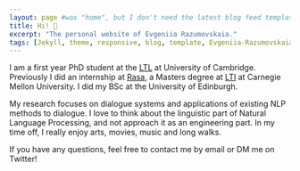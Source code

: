```yaml
---
layout: page #was "home", but I don't need the latest blog feed template on the homepage
title: Hi! 👋
excerpt: "The personal website of Evgeniia Razumovskaia."
tags: [Jekyll, theme, responsive, blog, template, Evgeniia-Razumovskaia, research, NLP, dialogue systems]
---
```


I am a first year PhD student at the [LTL](http://ltl.mml.cam.ac.uk/) at University of Cambridge. Previously I did an internship at [Rasa](https://rasa.com/), a Masters degree at [LTI](https://www.lti.cs.cmu.edu/) at Carnegie Mellon University. I did my BSc at the University of Edinburgh. 

My research focuses on dialogue systems and applications of existing NLP methods to dialogue. I love to think about the linguistic part of Natural Language Processing, and not approach it as an engineering part. In my time off, I really enjoy arts, movies, music and long walks. 

If you have any questions, feel free to contact me by email or DM me on Twitter!  



<!-- #### News: -->


<!--
<p class="rss-subscribe">Subscribe <a href="{{ "/feed.xml" | prepend: site.baseurl }}" target="_blank">via RSS</a>.</p>
-->
